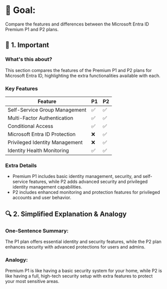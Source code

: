 # 🎯 Goal:
Compare the features and differences between the Microsoft Entra ID Premium P1 and P2 plans.

## 🧠 1. Important

### What's this about?
This section compares the features of the Premium P1 and P2 plans for Microsoft Entra ID, highlighting the extra functionalities available with each.

### Key Features
| Feature | P1 | P2 |
| --- | --- | --- |
| Self-Service Group Management | ✅ | ✅ |
| Multi-Factor Authentication | ✅ | ✅ |
| Conditional Access | ✅ | ✅ |
| Microsoft Entra ID Protection | ❌ | ✅ |
| Privileged Identity Management | ❌ | ✅ |
| Identity Health Monitoring | ✅ | ✅ |

### Extra Details
- Premium P1 includes basic identity management, security, and self-service features, while P2 adds advanced security and privileged identity management capabilities.
- P2 includes enhanced monitoring and protection features for privileged accounts and user behavior.

## 🔍 2. Simplified Explanation & Analogy
### One-Sentence Summary:  
The P1 plan offers essential identity and security features, while the P2 plan enhances security with advanced protections for users and admins.

### Analogy:  
Premium P1 is like having a basic security system for your home, while P2 is like having a full, high-tech security setup with extra features to protect your most sensitive areas.